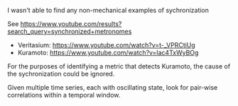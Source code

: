 I wasn't able to find any non-mechanical examples of sychronization

See <https://www.youtube.com/results?search_query=synchronized+metronomes>
* Veritasium: <https://www.youtube.com/watch?v=t-_VPRCtiUg>
* Kuramoto: <https://www.youtube.com/watch?v=lac4TxWyBOg>

For the purposes of identifying a metric that detects Kuramoto, the cause of the sychronization could be ignored.

Given multiple time series, each with oscillating state, look for pair-wise correlations within a temporal window.


